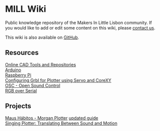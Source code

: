 # MILL Wiki

Public knowledge repository of the Makers In Little Lisbon community.  If you would like to add or edit some content on this wiki, please [contact us](https://mill.pt/contact-us).  

This wiki is also available on [GitHub](https://github.com/MILL-LX/mill-wiki).  

## Resources

[Online CAD Tools and Repositories](pages/cad_online.md)  
[Arduino](pages/arduino.md)  
[Raspberry Pi](pages/raspberry.md)  
[Configuring Grbl for Plotter using Servo and CoreXY](pages/grbl_for_plotter.md)  
[OSC - Open Sound Control](pages/osc.md)  
[RGB over Serial](pages/rgb-over-serial.md)  

## Projects

[Maus Hábitos - Morgan Plotter](pages/morgan.md) [updated guide](pages/morgan2.md)  
[Singing Plotter: Translating Between Sound and Motion](pages/singing-plotter.md)  